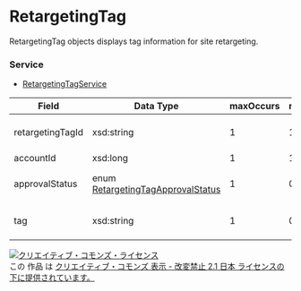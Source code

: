 # RetargetingTag
RetargetingTag objects displays tag information for site retargeting.
### Service
+ [RetargetingTagService](../services/RetargetingTagService.md)

| Field | Data Type | maxOccurs | minOccurs | response | add | set | remove | Description | 
|---|---|---|---|---|---|---|---|---|
| retargetingTagId| xsd:string|1|1|○|-|-|-| Tag ID for site retargeting. |
| accountId| xsd:long|1|1|○|-|-|-| Account ID. |
| approvalStatus|enum <a href="./RetargetingTagApprovalStatus.md">RetargetingTagApprovalStatus</a>|1|0|○|-|-|-|  Status of site retargeting.  |
| tag| xsd:string|1|0|○|-|-|-| Tag details for site retargeting. |

<a rel="license" href="http://creativecommons.org/licenses/by-nd/2.1/jp/"><img alt="クリエイティブ・コモンズ・ライセンス" style="border-width:0" src="https://i.creativecommons.org/l/by-nd/2.1/jp/88x31.png" /></a><br />この 作品 は <a rel="license" href="http://creativecommons.org/licenses/by-nd/2.1/jp/">クリエイティブ・コモンズ 表示 - 改変禁止 2.1 日本 ライセンスの下に提供されています。</a>
